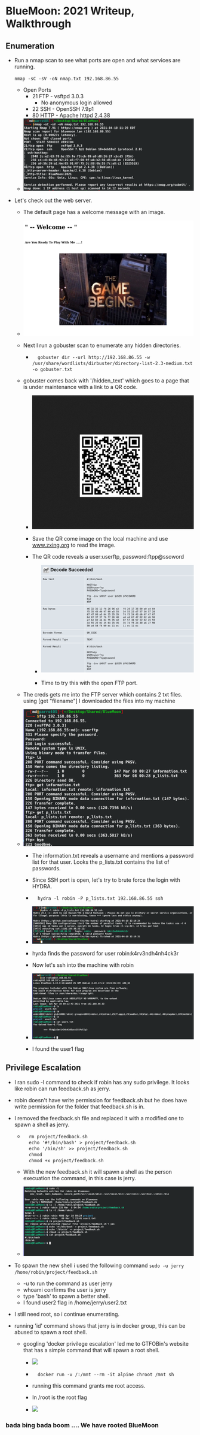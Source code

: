 #  BlueMoon: 2021 Writeup, Walkthrough

## Enumeration
- Run a nmap scan to see what ports are open and what services are running.

    ```nmap -sC -sV -oN nmap.txt 192.168.86.55```

    - Open Ports
        - 21 FTP - vsftpd 3.0.3
            - No anonymous login allowed
        - 22 SSH - OpenSSH 7.9p1
        - 80 HTTP - Apache httpd 2.4.38
    - ![](pix/nmap.png)

- Let's check out the web server.
    - The default page has a welcome message with an image. 

    - ![](pix/web.png)

    - Next I run a gobuster scan to enumerate any hidden directories. 
    
        - ```
            gobuster dir --url http://192.168.86.55 -w /usr/share/wordlists/dirbuster/directory-list-2.3-medium.txt -o gobuster.txt
            ```

    - gobuster comes back with '/hidden_text' which goes to a page that is under maintenance with a link to a QR code.
        - ![](pix/web2.png)

      - Save the QR come image on the local machine and use www.zxing.org to read the image.

      - The QR code reveals a user:userftp, password:ftpp@ssoword

        - ![](pix/web3.png)

        - Time to try this with the open FTP port.

   
    - The creds gets me into the FTP server which contains 2 txt files. using [get "filename"] I downloaded the files into my machine 

    - ![](pix/ftp.png)

        - The information.txt reveals a username and mentions a password list for that user. Looks the p_lists.txt contains the list of passwords. 

        - Since SSH port is open, let's try to brute force the login with HYDRA.

        - ```
            hydra -l robin -P p_lists.txt 192.168.86.55 ssh
            ``` 
        - ![](pix/ssh.png)
        - hyrda finds the password for user robin:k4rv3ndh4nh4ck3r

        - Now let's ssh into the machine with robin
        - ![](pix/ssh2.png)
        - I found the user1 flag

## Privilege Escalation

- I ran sudo -l command to check if robin has any sudo privilege. It looks like robin can run feedback.sh as jerry.
- robin doesn't have write permission for feedback.sh but he does have write permission for the folder that feedback.sh is in. 
- I removed the feedback.sh file and replaced it with a modified one to spawn a shell as jerry.

    - ``` 
        rm project/feedback.sh
        echo '#!/bin/bash' > project/feedback.sh
        echo '/bin/sh' >> project/feedback.sh
        chmod 
        chmod +x project/feedback.sh
        ```

    - With the new feedback.sh it will spawn a shell as the person execuation the command, in this case is jerry.
    - ![](pix/feedback.png)

- To spawn the new shell i used the following command 
```sudo -u jerry /home/robin/project/feedback.sh```
    - -u to run the command as user jerry
    - whoami confirms the user is jerry
    - type 'bash' to spawn a better shell.
    - I found user2 flag in /home/jerry/user2.txt


- I still need root, so i continue enumerating.

- running 'id' command shows that jerry is in docker group, this can be abused to spawn a root shell.
    - googling 'docker privilege escalation' led me to GTFOBin's website that has a simple command that will spawn a root shell. 
        - ![](pix/gtfo.png)

        - ```
            docker run -v /:/mnt --rm -it alpine chroot /mnt sh
            ```
        - running this command grants me root access.
        - In /root is the root flag
        - ![](pix/root.png)


### bada bing bada boom .... We have rooted BlueMoon
